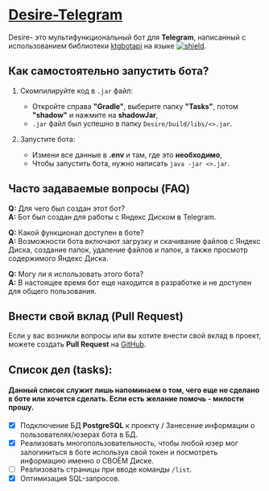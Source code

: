 # [Desire-Telegram](https://github.com/bbroklyn/Desire-Telegram)

Desire- это мультифункциональный бот для **Telegram**, написанный с использованием библиотеки [ktgbotapi](https://github.com/InsanusMokrassar/ktgbotapi) на языке [![shield](https://img.shields.io/badge/100%25-kotlin-blue.svg)](https://kotlinlang.org/).


## Как самостоятельно запустить бота?

1. Скомпилируйте код в `.jar` файл:
   -  Откройте справа **"Gradle"**, выберите папку **"Tasks"**, потом **"shadow"** и нажмите на **shadowJar**,
   - `.jar` файл был успешно в папку `Desire/build/libs/<>.jar`.
 
2. Запустите бота:
   - Измени все данные в **.env** и там, где это **необходимо**,
   - Чтобы запустить бота, нужно написать `java -jar <>.jar`.
 
    

## Часто задаваемые вопросы (FAQ)

**Q:** Для чего был создан этот бот?  
**A:** Бот был создан для работы с Яндекс Диском в Telegram.

**Q:** Какой функционал доступен в боте?  
**A:** Возможности бота включают загрузку и скачивание файлов с Яндекс Диска, создание папок, удаление файлов и папок, а также просмотр содержимого Яндекс Диска.

**Q:** Могу ли я использовать этого бота?  
**A:** В настоящее время бот еще находится в разработке и не доступен для общего пользования.

## Внести свой вклад (Pull Request)
Если у вас возникли вопросы или вы хотите внести свой вклад в проект, можете создать **Pull Request** на [GitHub](https://github.com/bbroklyn/Desire-Telegram/pulls).

## Список дел (tasks):
#### Данный список служит лишь напоминаем о том, чего еще не сделано в боте или хочется сделать. Если есть желание помочь - милости прошу.
- [x] Подключение БД **PostgreSQL** к проекту / Занесение информации о пользователях/юзерах бота в БД.
- [x] Реализовать многопользовательность, чтобы любой юзер мог залогиниться в боте используя свой токен и посмотреть информацию именно о СВОЁМ Диске.
- [ ] Реализовать страницы при вводе команды `/list`.
- [x] Оптимизация SQL-запросов.